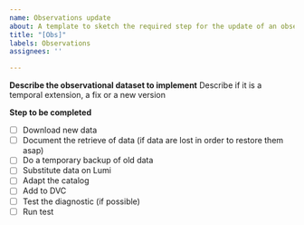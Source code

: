 ```yaml
---
name: Observations update
about: A template to sketch the required step for the update of an observational dataset
title: "[Obs]"
labels: Observations
assignees: ''

---
```


**Describe the observational dataset to implement**
Describe if it is a temporal extension, a fix or a new version

**Step to be completed**

- [ ] Download new data
- [ ] Document the retrieve of data (if data are lost in order to restore them asap)
- [ ] Do a temporary backup of old data
- [ ] Substitute data on Lumi
- [ ] Adapt the catalog
- [ ] Add to DVC
- [ ] Test the diagnostic (if possible)
- [ ] Run test
